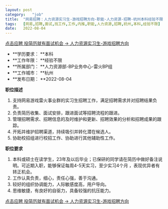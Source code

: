 ```yaml
---
layout:	post
category:	"job"
title:	"网易招聘：人力资源实习生-游戏招聘方向-职能-人力资源-招聘-杭州本科经验不限"
tags:	[网易,招聘,面试,找工作,工作,内推,职能,人力资源,招聘,杭州,本科,经验不限]
date:	2022-08-04
---
```


[点击应聘 投简历就有面试机会 -> 人力资源实习生-游戏招聘方向](http://mobile.bole.netease.com/bole/boleDetail?id=16023&employeeId=346f03c3cda5f04c&key=all)



- **学历要求： **本科
- **工作年限： **经验不限
- **所属部门： **人力资源部-BP业务中心-雷火BP组
- **工作城市： **杭州
- **发布日期： **2022-08-04



**职位描述**
1.	支持网易游戏雷火事业群的实习生招聘工作，满足招聘需求并对招聘结果负责。
2.	负责简历收集、面试安排，跟进面试等招聘流程的跟进。
3.	管理招聘需求、招聘信息的及时维护和更新、招聘效果的分析和招聘成果的跟踪。
4.	开拓并维护招聘渠道，持续吸引并转化潜在候选人。
5.	协助校招组进行校招工作、协助进行其他辅助性工作。




**职位要求**
1.	本科或硕士在读学生，23年及以后毕业；已保研的同学请在简历中做好备注说明。可近期入职，能够保证每周4-5天实习，至少实习4个月 ，表现优异者有转正机会。
2.	工作认真负责，细心，责任心强，善于沟通。
3.	较好的组织协调能力，人际敏感度高，用户导向。
4.	思维敏捷，有良好的自驱力，具备较强的抗压能力。



[点击应聘 投简历就有面试机会 -> 人力资源实习生-游戏招聘方向](http://mobile.bole.netease.com/bole/boleDetail?id=16023&employeeId=346f03c3cda5f04c&key=all)